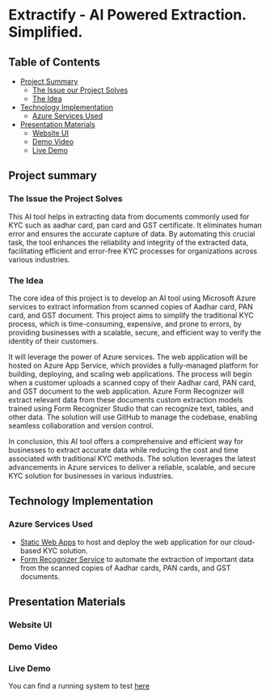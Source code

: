 # Extractify - AI Powered Extraction. Simplified.

## Table of Contents

- [Project Summary](#project-summary)
  - [The Issue our Project Solves](#the-issue-the-project-solves)
  - [The Idea](#the-idea)
- [Technology Implementation](#technology-implementation)
  - [Azure Services Used](#azure-services-used)
- [Presentation Materials](#presentation-materials)
  - [Website UI](#website-ui)
  - [Demo Video](#demo-video)
  - [Live Demo](#live-demo)


## Project summary

### The Issue the Project Solves

This AI tool helps in extracting data from documents commonly used for KYC such as aadhar card, pan card and GST certificate. It eliminates human error and ensures the accurate capture of data. By automating this crucial task, the tool enhances the reliability and integrity of the extracted data, facilitating efficient and error-free KYC processes for organizations across various industries.

### The Idea
The core idea of this project is to develop an AI tool using Microsoft Azure services to extract information from scanned copies of Aadhar card, PAN card, and GST document. This project aims to simplify the traditional KYC process, which is time-consuming, expensive, and prone to errors, by providing businesses with a scalable, secure, and efficient way to verify the identity of their customers.

It will leverage the power of Azure services. The web application will be hosted on Azure App Service, which provides a fully-managed platform for building, deploying, and scaling web applications. The process will begin when a customer uploads a scanned copy of their Aadhar card, PAN card, and GST document to the web application. Azure Form Recognizer will extract relevant data from these documents custom extraction models trained using Form Recognizer Studio that can recognize text, tables, and other data. The solution will use GitHub to manage the codebase, enabling seamless collaboration and version control.

In conclusion, this AI tool offers a comprehensive and efficient way for businesses to extract accurate data while reducing the cost and time associated with traditional KYC methods. The solution leverages the latest advancements in Azure services to deliver a reliable, scalable, and secure KYC solution for businesses in various industries.

## Technology Implementation

### Azure Services Used

- [Static Web Apps](https://learn.microsoft.com/en-us/azure/static-web-apps/)
to host and deploy the web application for our cloud-based KYC solution.
- [Form Recognizer Service](https://learn.microsoft.com/en-us/azure/applied-ai-services/form-recognizer/overview?view=form-recog-3.0.0) 
to automate the extraction of important data from the scanned copies of Aadhar cards, PAN cards, and GST documents.

## Presentation Materials

### Website UI

### Demo Video

### Live Demo
You can find a running system to test [here](https://blue-hill-02f50f400.3.azurestaticapps.net/)
